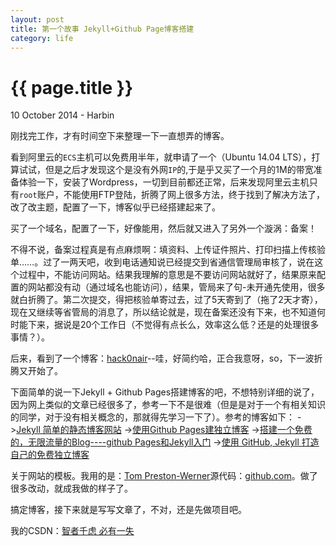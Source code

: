 ```yaml
---
layout: post
title: 第一个故事 Jekyll+Github Page博客搭建
category: life
---
```


{{ page.title }}
================
<p class="meta">10 October 2014 - Harbin</p>

刚找完工作，才有时间空下来整理一下一直想弄的博客。

看到阿里云的`ECS`主机可以免费用半年，就申请了一个（Ubuntu 14.04 LTS），打算试试，但是之后才发现这个是没有外网`IP`的,于是乎又买了一个月的1M的带宽准备体验一下，安装了Wordpress，一切到目前都还正常，后来发现阿里云主机只有`root`账户，不能使用FTP登陆，折腾了网上很多方法，终于找到了解决方法了，改了改主题，配置了一下，博客似乎已经搭建起来了。

买了一个域名，配置了一下，好像能用，然后就又进入了另外一个漩涡：备案！

不得不说，备案过程真是有点麻烦啊：填资料、上传证件照片、打印扫描上传核验单……。过了一两天吧，收到电话通知说已经提交到省通信管理局审核了，说在这个过程中，不能访问网站。结果我理解的意思是不要访问网站就好了，结果原来配置的网站都没有动（通过域名也能访问），结果，管局来了句-未开通先使用，很多就白折腾了。第二次提交，得把核验单寄过去，过了5天寄到了（拖了2天才寄），现在又继续等省管局的消息了，所以结论就是，现在备案还没有下来，也不知道何时能下来，据说是20个工作日（不觉得有点长么，效率这么低？还是的处理很多事情？）。

后来，看到了一个博客：[hack0nair](https://hack0nair.me/archive/)--哇，好简约哈，正合我意呀，so，下一波折腾又开始了。

下面简单的说一下Jekyll + Github Pages搭建博客的吧，不想特别详细的说了，因为网上类似的文章已经很多了，参考一下不是很难（但是是对于一个有相关知识的同学，对于没有相关概念的，那就得先学习一下了）。参考的博客如下：
->[Jekyll 简单的静态博客网站](http://jekyllcn.com/)
->[使用Github Pages建独立博客](http://beiyuu.com/github-pages/)
->[搭建一个免费的，无限流量的Blog----github Pages和Jekyll入门](http://www.ruanyifeng.com/blog/2012/08/blogging_with_jekyll.html)
->[使用 GitHub, Jekyll 打造自己的免费独立博客](http://blog.csdn.net/on_1y/article/details/19259435)


关于网站的模板。我用的是：[Tom Preston-Werner](http://tom.preston-werner.com/)源代码：[github.com](https://github.com/mojombo/mojombo.github.io)。做了很多改动，就成我做的样子了。

搞定博客，接下来就是写写文章了，不对，还是先做项目吧。

我的CSDN：[智者千虑 必有一失](http://blog.csdn.net/u010311064)






